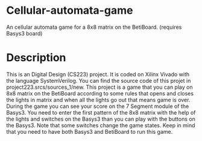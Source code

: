 # Cellular-automata-game
An cellular automata game for a 8x8 matrix on the BetiBoard. (requires Basys3 board)
# Description
This is an Digital Design (CS223) project. It is coded on Xilinx Vivado with the language SystemVerilog. You can find the source code of this projet in 
project223.srcs/sources_1/new. This project is a game that you can play on 8x8 matrix on the BetiBoard according to some rules that opens and closes the lights in matrix and 
when all the lights go out that means game is over. During the game you can see your score on the 7 Segment module of the Basys3. You need to enter the first pattern of the 8x8 matrix with the help of the lights and switches on 
the Basys3 than you can play with the buttons on the Basys3. Note that some switches change the game states. 
Keep in mind that you need to have both Basys3 and BetiBoard to run this game. 
